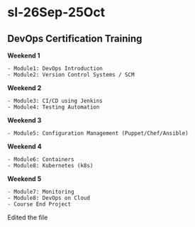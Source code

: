 # sl-26Sep-25Oct
## DevOps Certification Training

**Weekend 1**

    - Module1: DevOps Introduction
    - Module2: Version Control Systems / SCM

**Weekend 2**

    - Module3: CI/CD using Jenkins
    - Module4: Testing Automation

**Weekend 3**

    - Module5: Configuration Management (Puppet/Chef/Ansible)

**Weekend 4**

    - Module6: Containers
    - Module8: Kubernetes (k8s)
 
**Weekend 5**

    - Module7: Monitoring
    - Module8: DevOps on Cloud
    - Course End Project


Edited the file
